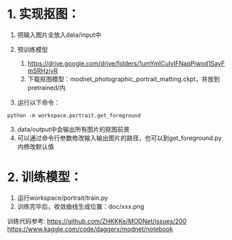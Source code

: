 # 1. 实现抠图：
1. 把输入图片全放入data/input中
2. 预训练模型
   1. https://drive.google.com/drive/folders/1umYmlCulvIFNaqPjwod1SayFmSRHziyR
   2. 下载抠图模型：modnet_photographic_portrait_matting.ckpt，并放到pretrained/内

2. 运行以下命令：
````
python -m workspace.portrait.get_foreground
````
3. data/output中会输出所有图片的抠图前景
4. 可以通过命令行参数修改输入输出图片的路径，也可以到get_foreground.py内修改默认值

# 2. 训练模型：
1. 运行workspace/portrait/train.py
2. 训练完毕后，收敛曲线生成位置：doc/xxx.png

训练代码参考:
https://github.com/ZHKKKe/MODNet/issues/200
https://www.kaggle.com/code/daggerx/modnet/notebook
